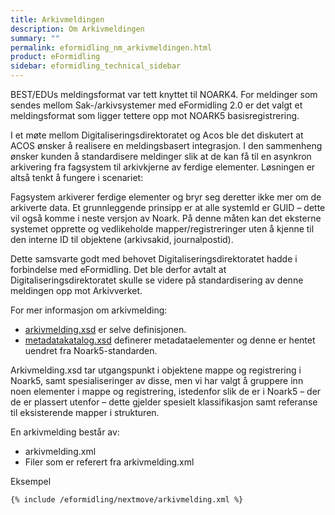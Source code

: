 ```yaml
---
title: Arkivmeldingen
description: Om Arkivmeldingen
summary: ""
permalink: eformidling_nm_arkivmeldingen.html
product: eFormidling
sidebar: eformidling_technical_sidebar
---
```


BEST/EDUs meldingsformat var tett knyttet til NOARK4. For meldinger som sendes mellom Sak-/arkivsystemer med eFormidling 2.0 er det valgt et meldingsformat som ligger tettere opp mot NOARK5 basisregistrering. 

I et møte mellom Digitaliseringsdirektoratet og Acos ble det diskutert at ACOS ønsker å realisere en meldingsbasert integrasjon. I den sammenheng ønsker kunden å standardisere meldinger slik at de kan få til en asynkron arkivering fra fagsystem til arkivkjerne av ferdige elementer. Løsningen er altså tenkt å fungere i scenariet:

Fagsystem arkiverer ferdige elementer og bryr seg deretter ikke mer om de arkiverte data. Et grunnleggende prinsipp er at alle systemId er GUID – dette vil også komme i neste versjon av Noark. På denne måten kan det eksterne systemet opprette og vedlikeholde mapper/registreringer uten å kjenne til den interne ID til objektene (arkivsakid, journalpostid).

Dette samsvarte godt med behovet Digitaliseringsdirektoratet hadde i forbindelse med eFormidling. Det ble derfor avtalt at Digitaliseringsdirektoratet skulle se videre på standardisering av denne meldingen opp mot Arkivverket. 

For mer informasjon om arkivmelding:
- [arkivmelding.xsd](https://github.com/difi/felleslosninger/blob/gh-pages/resources/arkivmelding/arkivmelding.xsd) er selve definisjonen. 
- [metadatakatalog.xsd](https://github.com/difi/felleslosninger/blob/gh-pages/resources/arkivmelding/metadatakatalog.xsd) definerer metadataelementer og denne er hentet uendret fra Noark5-standarden.

Arkivmelding.xsd tar utgangspunkt i objektene mappe og registrering i Noark5, samt spesialiseringer av disse, men vi har valgt å gruppere inn noen elementer i mappe og registrering, istedenfor slik de er i Noark5 – der de er plassert utenfor – dette gjelder spesielt klassifikasjon samt referanse til eksisterende mapper i strukturen.


En arkivmelding består av:
- arkivmelding.xml
- Filer som er referert fra arkivmelding.xml 


Eksempel
```xml
{% include /eformidling/nextmove/arkivmelding.xml %}
```
